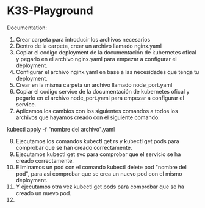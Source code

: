 # K3S-Playground

Documentation:

1. Crear carpeta para introducir los archivos necesarios
2. Dentro de la carpeta, crear un archivo llamado nginx.yaml
3. Copiar el codigo deployment de la documentación de kubernetes ofical y pegarlo en el archivo nginx.yaml para empezar a configurar el deployment.
4. Configurar el archivo nginx.yaml en base a las necesidades que tenga tu deployment.
5. Crear en la misma carpeta un archivo llamado node_port.yaml
6. Copiar el codigo service de la documentación de kubernetes ofical y pegarlo en el archivo node_port.yaml para empezar a configurar el service.
7. Aplicamos los cambios con los siguientes comandos a todos los archivos que hayamos creado con el siguiente comando:

kubectl apply -f "nombre del archivo".yaml

8. Ejecutamos los comandos kubectl get rs y kubectl get pods para comprobar que se han creado correctamente.
9. Ejecutamos kubectl get svc para comprobar que el servicio se ha creado correctamente.
10. Eliminamos un pod con el comando kubectl delete pod "nombre del pod", para así comprobar que se crea un nuevo pod con el mismo deployment.
11. Y ejecutamos otra vez kubectl get pods para comprobar que se ha creado un nuevo pod.
12.
